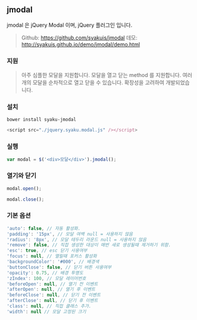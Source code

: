 ## jmodal
jmodal 은 jQuery Modal 이며, jQuery 플러그인 입니다.

> Github: https://github.com/syakuis/jmodal
데모: http://syakuis.github.io/demo/jmodal/demo.html

### 지원
> 아주 심플한 모달을 지원합니다.
모달을 열고 닫는 method 를 지원합니다.
여러개의 모달을 순차적으로 열고 닫을 수 있습니다.
확장성을 고려하여 개발되었습니다.

### 설치
```
bower install syaku-jmodal
```

```javascript
<script src="./jquery.syaku.modal.js" /></script>
```

### 실행
```javascript
var modal = $('<div>모달</div>').jmodal();
```

### 열기와 닫기
```javascript
modal.open();
```

```javascript
modal.close();
```

### 기본 옵션
```javascript
'auto': false, // 자동 활성화.
'padding': '15px', // 모달 여백 null = 사용하지 않음
'radius': '8px', // 모달 테두리 라운드 null = 사용하지 않음
'remove': false, // 직접 생성한 대상이 매번 새로 생성될때 제거하기 위함.
'esc': true, // esc 닫기 사용여부
'focus': null, // 열릴때 포커스 활성화
'backgroundColor': '#000', // 배경색
'buttonClose': false, // 닫기 버튼 사용여부
'opacity': 0.75, // 배경 투명도
'zIndex': 100, // 모달 레이어번호
'beforeOpen': null, // 열기 전 이벤트
'afterOpen': null, // 열기 후 이벤트
'beforeClose': null, // 닫기 전 이벤트
'afterClose': null, // 닫기 후 이벤트
'class': null, // 직접 클래스 추가.
'width': null // 모달 고정된 크기
```